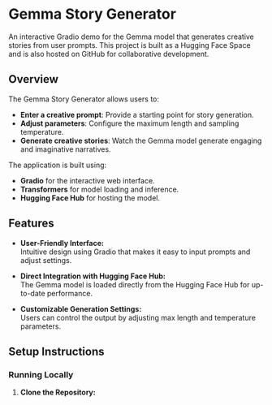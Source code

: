 # Gemma Story Generator

An interactive Gradio demo for the Gemma model that generates creative stories from user prompts. This project is built as a Hugging Face Space and is also hosted on GitHub for collaborative development.

## Overview

The Gemma Story Generator allows users to:
- **Enter a creative prompt**: Provide a starting point for story generation.
- **Adjust parameters**: Configure the maximum length and sampling temperature.
- **Generate creative stories**: Watch the Gemma model generate engaging and imaginative narratives.

The application is built using:
- **Gradio** for the interactive web interface.
- **Transformers** for model loading and inference.
- **Hugging Face Hub** for hosting the model.

## Features

- **User-Friendly Interface:**  
  Intuitive design using Gradio that makes it easy to input prompts and adjust settings.
  
- **Direct Integration with Hugging Face Hub:**  
  The Gemma model is loaded directly from the Hugging Face Hub for up-to-date performance.

- **Customizable Generation Settings:**  
  Users can control the output by adjusting max length and temperature parameters.

## Setup Instructions

### Running Locally

1. **Clone the Repository:**
   
